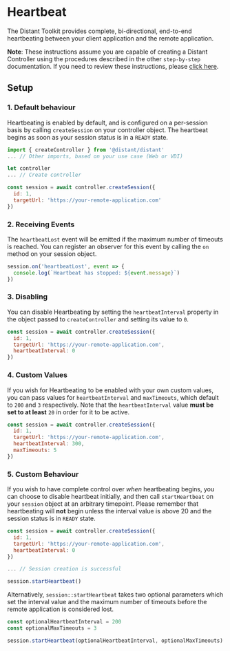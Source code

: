 # Heartbeat

The Distant Toolkit provides complete, bi-directional, end-to-end heartbeating between your client application and the remote application.

**Note**: These instructions assume you are capable of creating a Distant Controller using the procedures described in the other `step-by-step` documentation. If you need to review these instructions, please [click here](/step-by-step/introduction.md).

## Setup

### 1. Default behaviour
Heartbeating is enabled by default, and is configured on a per-session basis by calling `createSession` on your controller object. The heartbeat begins as soon as your session status is in a `READY` state.

```javascript
import { createController } from '@distant/distant'
... // Other imports, based on your use case (Web or VDI)

let controller
... // Create controller

const session = await controller.createSession({
  id: 1,
  targetUrl: 'https://your-remote-application.com'
})
```

### 2. Receiving Events
The `heartbeatLost` event will be emitted if the maximum number of timeouts is reached. You can register an observer for this event by calling the `on` method on your session object.

```javascript
session.on('heartbeatLost', event => {
  console.log(`Heartbeat has stopped: ${event.message}`)
})
```

### 3. Disabling
You can disable Heartbeating by setting the `heartbeatInterval` property in the object passed to `createController` and setting its value to `0`.

```javascript
const session = await controller.createSession({
  id: 1,
  targetUrl: 'https://your-remote-application.com',
  heartbeatInterval: 0
})
```

### 4. Custom Values
If you wish for Heartbeating to be enabled with your own custom values, you can pass values for `heartbeatInterval` and `maxTimeouts`, which default to `200` and `3` respectively. Note that the `heartbeatInterval` value **must be set to at least** `20` in order for it to be active.

```javascript
const session = await controller.createSession({
  id: 1,
  targetUrl: 'https://your-remote-application.com',
  heartbeatInterval: 300,
  maxTimeouts: 5
})
```

### 5. Custom Behaviour
If you wish to have complete control over *when* heartbeating begins, you can choose to disable heartbeat initially, and then call `startHeartbeat` on your `session` object at an arbitrary timepoint. Please remember that heartbeating will **not** begin unless the interval value is above 20 and the session status is in `READY` state.

```javascript
const session = await controller.createSession({
  id: 1,
  targetUrl: 'https://your-remote-application.com',
  heartbeatInterval: 0
})

... // Session creation is successful

session.startHeartbeat()
```

Alternatively, `session::startHeartbeat` takes two optional parameters which set the interval value and the maximum number of timeouts before the remote application is considered lost.

```javascript
const optionalHeartbeatInterval = 200
const optionalMaxTimeouts = 3

session.startHeartbeat(optionalHeartbeatInterval, optionalMaxTimeouts)
```

